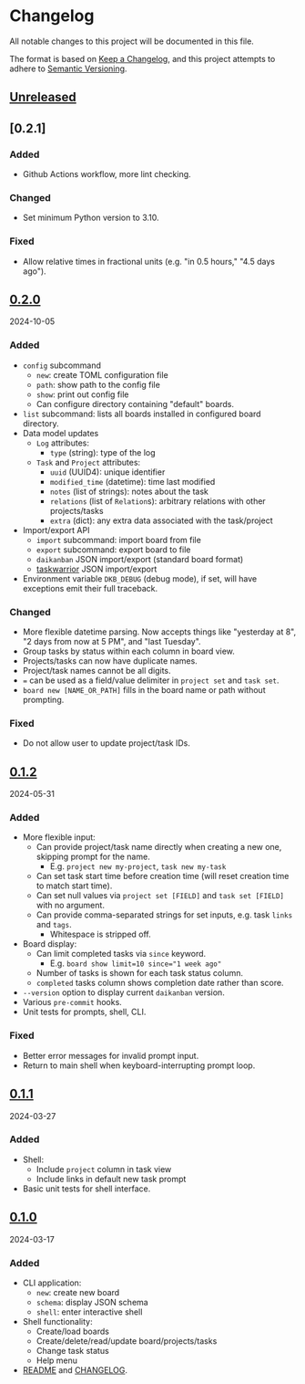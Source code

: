 # Changelog

All notable changes to this project will be documented in this file.

The format is based on [Keep a Changelog](https://keepachangelog.com/en/1.1.0/), and this project attempts to adhere to [Semantic Versioning](https://semver.org/spec/v2.0.0.html).

<!--
Types of changes:
    - Added
    - Changed
    - Deprecated
    - Removed
    - Fixed
    - Security
-->

## [Unreleased]

## [0.2.1]

### Added

- Github Actions workflow, more lint checking.

### Changed

- Set minimum Python version to 3.10.

### Fixed

- Allow relative times in fractional units (e.g. "in 0.5 hours," "4.5 days ago").

## [0.2.0]

2024-10-05

### Added

- `config` subcommand
  - `new`: create TOML configuration file
  - `path`: show path to the config file
  - `show`: print out config file
  - Can configure directory containing "default" boards.
- `list` subcommand: lists all boards installed in configured board directory.
- Data model updates
  - `Log` attributes:
    - `type` (string): type of the log
  - `Task` and `Project` attributes:
    - `uuid` (UUID4): unique identifier
    - `modified_time` (datetime): time last modified
    - `notes` (list of strings): notes about the task
    - `relations` (list of `Relation`s): arbitrary relations with other projects/tasks
    - `extra` (dict): any extra data associated with the task/project
- Import/export API
  - `import` subcommand: import board from file
  - `export` subcommand: export board to file
  - `daikanban` JSON import/export (standard board format)
  - [taskwarrior](https://taskwarrior.org) JSON import/export
- Environment variable `DKB_DEBUG` (debug mode), if set, will have exceptions emit their full traceback.

### Changed

- More flexible datetime parsing. Now accepts things like "yesterday at 8", "2 days from now at 5 PM", and "last Tuesday".
- Group tasks by status within each column in board view.
- Projects/tasks can now have duplicate names.
- Project/task names cannot be all digits.
- `=` can be used as a field/value delimiter in `project set` and `task set`.
- `board new [NAME_OR_PATH]` fills in the board name or path without prompting.

### Fixed

- Do not allow user to update project/task IDs.

## [0.1.2]

2024-05-31

### Added

- More flexible input:
  - Can provide project/task name directly when creating a new one, skipping prompt for the name.
    - E.g. `project new my-project`, `task new my-task`
  - Can set task start time before creation time (will reset creation time to match start time).
  - Can set null values via `project set [FIELD]` and `task set [FIELD]` with no argument.
  - Can provide comma-separated strings for set inputs, e.g. task `links` and `tags`.
    - Whitespace is stripped off.
- Board display:
  - Can limit completed tasks via `since` keyword.
    - E.g. `board show limit=10 since="1 week ago"`
  - Number of tasks is shown for each task status column.
  - `completed` tasks column shows completion date rather than score.
- `--version` option to display current `daikanban` version.
- Various `pre-commit` hooks.
- Unit tests for prompts, shell, CLI.

### Fixed

- Better error messages for invalid prompt input.
- Return to main shell when keyboard-interrupting prompt loop.

## [0.1.1]

2024-03-27

### Added

- Shell:
  - Include `project` column in task view
  - Include links in default new task prompt
- Basic unit tests for shell interface.

## [0.1.0]

2024-03-17

### Added

- CLI application:
  - `new`: create new board
  - `schema`: display JSON schema
  - `shell`: enter interactive shell
- Shell functionality:
  - Create/load boards
  - Create/delete/read/update board/projects/tasks
  - Change task status
  - Help menu
- [README](README.md) and [CHANGELOG](#changelog).

[unreleased]: https://github.com/jeremander/daikanban/compare/v0.2.0...HEAD
[0.2.0]: https://github.com/jeremander/daikanban/releases/tag/v0.2.0
[0.1.2]: https://github.com/jeremander/daikanban/releases/tag/v0.1.2
[0.1.1]: https://github.com/jeremander/daikanban/releases/tag/v0.1.1
[0.1.0]: https://github.com/jeremander/daikanban/releases/tag/v0.1.0
